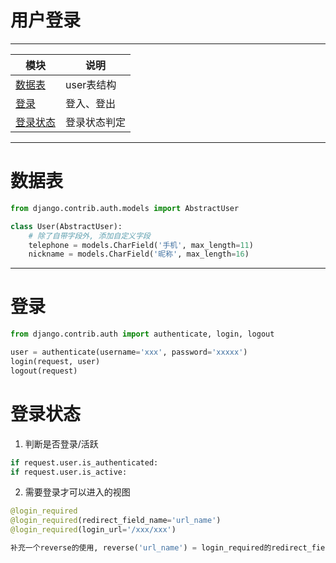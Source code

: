 # 用户登录
---
模块|说明
---|---
[数据表](#数据表)|user表结构
[登录](#登录)|登入、登出
[登录状态](#登录状态)|登录状态判定
---

# 数据表
```python
from django.contrib.auth.models import AbstractUser

class User(AbstractUser):
    # 除了自带字段外, 添加自定义字段
    telephone = models.CharField('手机', max_length=11)
    nickname = models.CharField('昵称', max_length=16)
```
---

# 登录
```python
from django.contrib.auth import authenticate, login, logout

user = authenticate(username='xxx', password='xxxxx')
login(request, user)
logout(request)
```

# 登录状态
1. 判断是否登录/活跃
```python
if request.user.is_authenticated:
if request.user.is_active:
```
2. 需要登录才可以进入的视图
```python
@login_required
@login_required(redirect_field_name='url_name')
@login_required(login_url='/xxx/xxx')

补充一个reverse的使用, reverse('url_name') = login_required的redirect_field_name='url_name'
```